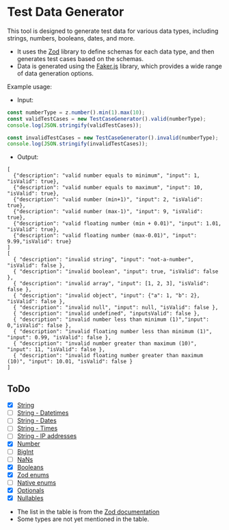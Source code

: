 # Test Data Generator

This tool is designed to generate test data for various data types, including strings, numbers, booleans, dates, and
more.

- It uses the [Zod](https://github.com/colinhacks/zod) library to define schemas for each data type, and then generates
  test cases based on the schemas.
- Data is generated using the [Faker.js](https://github.com/Marak/Faker.js) library, which provides a wide range of data
  generation options.

Example usage:

- Input:

```typescript
const numberType = z.number().min(1).max(10);
const validTestCases = new TestCaseGenerator().valid(numberType);
console.log(JSON.stringify(validTestCases));

const invalidTestCases = new TestCaseGenerator().invalid(numberType);
console.log(JSON.stringify(invalidTestCases));
```

- Output:

```
[
  {"description": "valid number equals to minimum", "input": 1, "isValid": true},
  {"description": "valid number equals to maximum", "input": 10, "isValid": true},
  {"description": "valid number (min+1)", "input": 2, "isValid": true},
  {"description": "valid number (max-1)", "input": 9, "isValid": true},
  {"description": "valid floating number (min + 0.01)", "input": 1.01, "isValid": true},
  {"description": "valid floating number (max-0.01)", "input": 9.99,"isValid": true}
]
[
  { "description": "invalid string", "input": "not-a-number", "isValid": false },
  { "description": "invalid boolean", "input": true, "isValid": false },
  { "description": "invalid array", "input": [1, 2, 3], "isValid": false },
  { "description": "invalid object", "input": {"a": 1, "b": 2}, "isValid": false },
  { "description": "invalid null", "input": null, "isValid": false },
  { "description": "invalid undefined", "inputsValid": false },
  { "description": "invalid number less than minimum (1)","input": 0,"isValid": false },
  { "description": "invalid floating number less than minimum (1)", "input": 0.99, "isValid": false },
  { "description": "invalid number greater than maximum (10)", "input": 11, "isValid": false },
  { "description": "invalid floating number greater than maximum (10)", "input": 10.01, "isValid": false }
]
```

## ToDo

- [x] [String](https://zod.dev/?id=strings)  
- [ ] [String - Datetimes](https://zod.dev/?id=datetimes)  
- [ ] [String - Dates](https://zod.dev/?id=dates)  
- [ ] [String - Times](https://zod.dev/?id=times)  
- [ ] [String - IP addresses](https://zod.dev/?id=ip-addresses)  
- [x] [Number](https://zod.dev/?id=numbers)    
- [ ] [BigInt](https://zod.dev/?id=bigints)    
- [ ] [NaNs](https://zod.dev/?id=nans)         
- [x] [Booleans](https://zod.dev/?id=booleans)  
- [x] [Zod enums](https://zod.dev/?id=enums)  
- [ ] [Native enums](https://zod.dev/?id=native-enums)  
- [x] [Optionals](https://zod.dev/?id=optionals)  
- [x] [Nullables](https://zod.dev/?id=nullables)

- The list in the table is from the [Zod documentation](https://zod.dev/?id)
- Some types are not yet mentioned in the table.